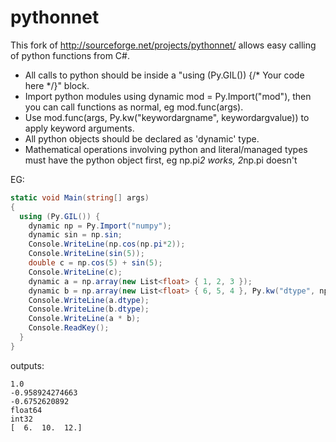 pythonnet
=========

This fork of http://sourceforge.net/projects/pythonnet/ allows easy calling of python functions from C#.

+ All calls to python should be inside a "using (Py.GIL()) {/* Your code here */}" block.
+ Import python modules using dynamic mod = Py.Import("mod"), then you can call functions as normal, eg mod.func(args).
+ Use mod.func(args, Py.kw("keywordargname", keywordargvalue)) to apply keyword arguments.
+ All python objects should be declared as 'dynamic' type.
+ Mathematical operations involving python and literal/managed types must have the python object first, eg np.pi*2 works, 2*np.pi doesn't

EG:
```csharp
static void Main(string[] args)
{
  using (Py.GIL()) {
    dynamic np = Py.Import("numpy");
    dynamic sin = np.sin;
    Console.WriteLine(np.cos(np.pi*2));
    Console.WriteLine(sin(5));
    double c = np.cos(5) + sin(5);
    Console.WriteLine(c);
    dynamic a = np.array(new List<float> { 1, 2, 3 });
    dynamic b = np.array(new List<float> { 6, 5, 4 }, Py.kw("dtype", np.int32));
    Console.WriteLine(a.dtype);
    Console.WriteLine(b.dtype);
    Console.WriteLine(a * b);
    Console.ReadKey();
  }
}
```
outputs:
```
1.0  
-0.958924274663
-0.6752620892
float64
int32
[  6.  10.  12.]
```
